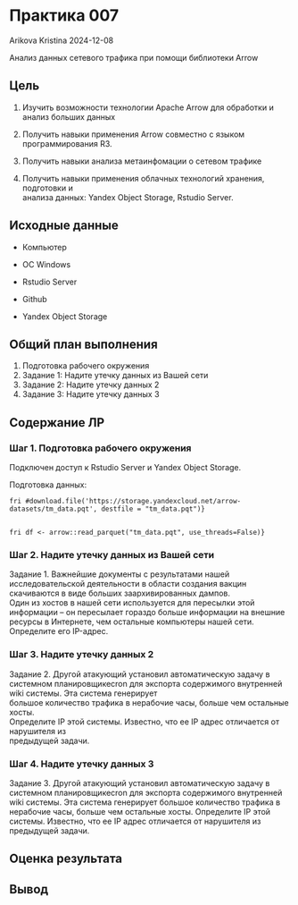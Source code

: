 # Практика 007
Arikova Kristina
2024-12-08

Анализ данных сетевого трафика при помощи библиотеки Arrow

## Цель

1.  Изучить возможности технологии Apache Arrow для обработки и анализ
    больших данных

2.  Получить навыки применения Arrow совместно с языком программирования
    R3.

3.  Получить навыки анализа метаинфомации о сетевом трафике

4.  Получить навыки применения облачных технологий хранения, подготовки
    и  
    анализа данных: Yandex Object Storage, Rstudio Server.

## Исходные данные

-   Компьютер

-   ОС Windows

-   Rstudio Server

-   Github

-   Yandex Object Storage

## Общий план выполнения

1.  Подготовка рабочего окружения
2.  Задание 1: Надите утечку данных из Вашей сети
3.  Задание 2: Надите утечку данных 2
4.  Задание 3: Надите утечку данных 3

## Содержание ЛР

### Шаг 1. Подготовка рабочего окружения

Подключен доступ к Rstudio Server и Yandex Object Storage.

Подготовка данных:

`fri #download.file('https://storage.yandexcloud.net/arrow-datasets/tm_data.pqt', destfile = "tm_data.pqt")}`

``` {r} library(arrow)}
```

`fri df <- arrow::read_parquet("tm_data.pqt", use_threads=False)}`

### Шаг 2. Надите утечку данных из Вашей сети

Задание 1. Важнейшие документы с результатами нашей исследовательской
деятельности в области создания вакцин скачиваются в виде больших
заархивированных дампов.  
Один из хостов в нашей сети используется для пересылки этой информации –
он пересылает гораздо больше информации на внешние ресурсы в Интернете,
чем остальные компьютеры нашей сети. Определите его IP-адрес.

### Шаг 3. Надите утечку данных 2

Задание 2. Другой атакующий установил автоматическую задачу в системном
планировщикеcron для экспорта содержимого внутренней wiki системы. Эта
система генерирует  
большое количество трафика в нерабочие часы, больше чем остальные
хосты.  
Определите IP этой системы. Известно, что ее IP адрес отличается от
нарушителя из  
предыдущей задачи.

### Шаг 4. Надите утечку данных 3

Задание 3. Другой атакующий установил автоматическую задачу в системном
планировщикеcron для экспорта содержимого внутренней wiki системы. Эта
система генерирует большое количество трафика в нерабочие часы, больше
чем остальные хосты. Определите IP этой системы. Известно, что ее IP
адрес отличается от нарушителя из  
предыдущей задачи.

## Оценка результата

## Вывод
